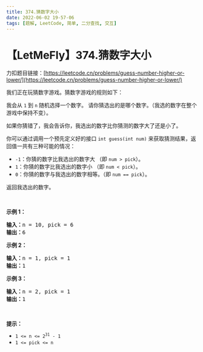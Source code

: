 ```yaml
---
title: 374.猜数字大小
date: 2022-06-02 19-57-06
tags: [题解, LeetCode, 简单, 二分查找, 交互]
---
```


# 【LetMeFly】374.猜数字大小

力扣题目链接：[https://leetcode.cn/problems/guess-number-higher-or-lower/](https://leetcode.cn/problems/guess-number-higher-or-lower/)

<p>我们正在玩猜数字游戏。猜数字游戏的规则如下：</p>

<p>我会从&nbsp;<code>1</code>&nbsp;到&nbsp;<code>n</code> 随机选择一个数字。 请你猜选出的是哪个数字。（我选的数字在整个游戏中保持不变）。</p>

<p>如果你猜错了，我会告诉你，我选出的数字比你猜测的数字大了还是小了。</p>

<p>你可以通过调用一个预先定义好的接口 <code>int guess(int num)</code> 来获取猜测结果，返回值一共有三种可能的情况：</p>

<ul>
	<li><code>-1</code>：你猜的数字比我选出的数字大 （即&nbsp;<code>num &gt; pick</code>）。</li>
	<li><code>1</code>：你猜的数字比我选出的数字小&nbsp;（即&nbsp;<code>num &lt;&nbsp;pick</code>）。</li>
	<li><code>0</code>：你猜的数字与我选出的数字相等。（即&nbsp;<code>num&nbsp;== pick</code>）。</li>
</ul>

<p>返回我选出的数字。</p>

<p>&nbsp;</p>

<p><strong>示例 1：</strong></p>

<pre>
<strong>输入：</strong>n = 10, pick = 6
<strong>输出：</strong>6
</pre>

<p><strong>示例 2：</strong></p>

<pre>
<strong>输入：</strong>n = 1, pick = 1
<strong>输出：</strong>1
</pre>

<p><strong>示例 3：</strong></p>

<pre>
<strong>输入：</strong>n = 2, pick = 1
<strong>输出：</strong>1
</pre>

<p>&nbsp;</p>

<p><strong>提示：</strong></p>

<ul>
	<li><code>1 &lt;= n &lt;= 2<sup>31</sup> - 1</code></li>
	<li><code>1 &lt;= pick &lt;= n</code></li>
</ul>


    